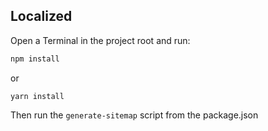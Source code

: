 ## Localized

Open a Terminal in the project root and run:

```sh
npm install
```
or

```shell
yarn install
```

Then run the `generate-sitemap` script from the package.json 
